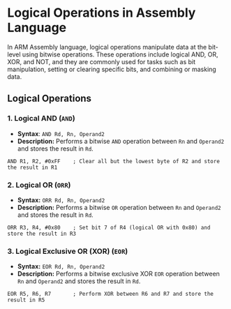 # Logical Operations in Assembly Language

In ARM Assembly language, logical operations manipulate data at the bit-level using bitwise operations. These operations include logical AND, OR, XOR, and NOT, and they are commonly used for tasks such as bit manipulation, setting or clearing specific bits, and combining or masking data.

## Logical Operations

### 1. Logical AND (`AND`)

- **Syntax**: `AND Rd, Rn, Operand2`
- **Description:** Performs a bitwise `AND` operation between `Rn` and `Operand2` and stores the result in `Rd`.

```armasm
AND R1, R2, #0xFF    ; Clear all but the lowest byte of R2 and store the result in R1
```

### 2. Logical OR (`ORR`)

- **Syntax:** `ORR Rd, Rn, Operand2`
- **Description:** Performs a bitwise `OR` operation between `Rn` and `Operand2` and stores the result in `Rd`.

```armasm
ORR R3, R4, #0x80    ; Set bit 7 of R4 (logical OR with 0x80) and store the result in R3

```

### 3. Logical Exclusive OR (XOR) (`EOR`)

- **Syntax:** `EOR Rd, Rn, Operand2`
- **Description:** Performs a bitwise exclusive XOR `EOR` operation between `Rn` and `Operand2` and stores the result in `Rd`.

```armasm
EOR R5, R6, R7       ; Perform XOR between R6 and R7 and store the result in R5
```
